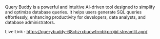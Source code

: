 Query Buddy is a powerful and intuitive AI-driven tool designed to simplify and optimize database queries. It helps users generate SQL queries effortlessly, enhancing productivity for developers, data analysts, and database administrators.

Live Link : https://querybuddy-68chzrxbucwfrmbkprpjjd.streamlit.app/
